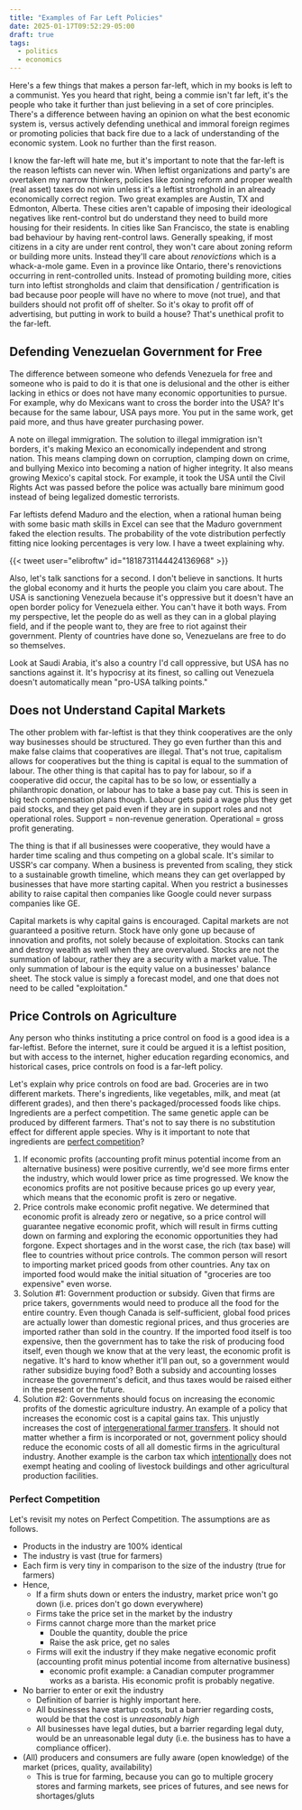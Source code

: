 ```yaml
---
title: "Examples of Far Left Policies"
date: 2025-01-17T09:52:29-05:00
draft: true
tags:
  - politics
  - economics
---
```


Here's a few things that makes a person far-left, which in my books is left to a communist. Yes you heard that right, being a commie isn't far left, it's the people who take it further than just believing in a set of core principles. There's a difference between having an opinion on what the best economic system is, versus actively defending unethical and immoral foreign regimes or promoting policies that back fire due to a lack of understanding of the economic system. Look no further than the first reason.

I know the far-left will hate me, but it's important to note that the far-left is the reason leftists can never win. When leftist organizations and party's are overtaken my narrow thinkers, policies like zoning reform and proper wealth (real asset) taxes do not win unless it's a leftist stronghold in an already economically correct region. Two great examples are Austin, TX and Edmonton, Alberta. These cities aren't capable of imposing their ideological negatives like rent-control but do understand they need to build more housing for their residents. In cities like San Francisco, the state is enabling bad behaviour by having rent-control laws. Generally speaking, if most citizens in a city are under rent control, they won't care about zoning reform or building more units. Instead they'll care about _renovictions_ which is a whack-a-mole game. Even in a province like Ontario, there's renovictions occurring in rent-controlled units. Instead of promoting building more, cities turn into leftist strongholds and claim that densification / gentrification is bad because poor people will have no where to move (not true), and that builders should not profit off of shelter. So it's okay to profit off of advertising, but putting in work to build a house? That's unethical profit to the far-left.

## Defending Venezuelan Government for Free

The difference between someone who defends Venezuela for free and someone who is paid to do it is that one is delusional and the other is either lacking in ethics or does not have many economic opportunities to pursue. For example, why do Mexicans want to cross the border into the USA? It's because for the same labour, USA pays more. You put in the same work, get paid more, and thus have greater purchasing power.

A note on illegal immigration. The solution to illegal immigration isn't borders, it's making Mexico an economically independent and strong nation. This means clamping down on corruption, clamping down on crime, and bullying Mexico into becoming a nation of higher integrity. It also means growing Mexico's capital stock. For example, it took the USA until the Civil Rights Act was passed before the police was actually bare minimum good instead of being legalized domestic terrorists.

Far leftists defend Maduro and the election, when a rational human being with some basic math skills in Excel can see that the Maduro government faked the election results. The probability of the vote distribution perfectly fitting nice looking percentages is very low. I have a tweet explaining why.

{{< tweet user="elibroftw" id="1818731144424136968" >}}

Also, let's talk sanctions for a second. I don't believe in sanctions. It hurts the global economy and it hurts the people you claim you care about. The USA is sanctioning Venezuela because it's oppressive but it doesn't have an open border policy for Venezuela either. You can't have it both ways. From my perspective, let the people do as well as they can in a global playing field, and if the people want to, they are free to riot against their government. Plenty of countries have done so, Venezuelans are free to do so themselves.

Look at Saudi Arabia, it's also a country I'd call oppressive, but USA has no sanctions against it. It's hypocrisy at its finest, so calling out Venezuela doesn't automatically mean "pro-USA talking points."

## Does not Understand Capital Markets

The other problem with far-leftist is that they think cooperatives are the only way businesses should be structured. They go even further than this and make false claims that cooperatives are illegal. That's not true, capitalism allows for cooperatives but the thing is capital is equal to the summation of labour. The other thing is that capital has to pay for labour, so if a cooperative did occur, the capital has to be so low, or essentially a philanthropic donation, or labour has to take a base pay cut. This is seen in big tech compensation plans though. Labour gets paid a wage plus they get paid stocks, and they get paid even if they are in support roles and not operational roles. Support = non-revenue generation. Operational = gross profit generating.

The thing is that if all businesses were cooperative, they would have a harder time scaling and thus competing on a global scale. It's similar to USSR's car company. When a business is prevented from scaling, they stick to a sustainable growth timeline, which means they can get overlapped by businesses that have more starting capital. When you restrict a businesses ability to raise capital then companies like Google could never surpass companies like GE.

Capital markets is why capital gains is encouraged. Capital markets are not guaranteed a positive return. Stock have only gone up because of innovation and profits, not solely because of exploitation. Stocks can tank and destroy wealth as well when they are overvalued. Stocks are not the summation of labour, rather they are a security with a market value. The only summation of labour is the equity value on a businesses' balance sheet. The stock value is simply a forecast model, and one that does not need to be called "exploitation."

## Price Controls on Agriculture

Any person who thinks instituting a price control on food is a good idea is a far-leftist. Before the internet, sure it could be argued it is a leftist position, but with access to the internet, higher education regarding economics, and historical cases, price controls on food is a far-left policy.

Let's explain why price controls on food are bad. Groceries are in two different markets. There's ingredients, like vegetables, milk, and meat (at different grades), and then there's packaged/processed foods like chips. Ingredients are a perfect competition. The same genetic apple can be produced by different farmers. That's not to say there is no substitution effect for different apple species. Why is it important to note that ingredients are [perfect competition](#perfect-competition)?

1. If economic profits (accounting profit minus potential income from an alternative business) were positive currently, we'd see more firms enter the industry, which would lower price as time progressed. We know the economics profits are not positive because prices go up every year, which means that the economic profit is zero or negative.
2. Price controls make economic profit negative. We determined that economic profit is already zero or negative, so a price control will guarantee negative economic profit, which will result in firms cutting down on farming and exploring the economic opportunities they had forgone. Expect shortages and in the worst case, the rich (tax base) will flee to countries without price controls. The common person will resort to importing market priced goods from other countries. Any tax on imported food would make the initial situation of "groceries are too expensive" even worse.
3. Solution #1: Government production or subsidy. Given that firms are price takers, governments would need to produce all the food for the entire country. Even though Canada is self-sufficient, global food prices are actually lower than domestic regional prices, and thus groceries are imported rather than sold in the country. If the imported food itself is too expensive, then the government has to take the risk of producing food itself, even though we know that at the very least, the economic profit is negative. It's hard to know whether it'll pan out, so a government would rather subsidize buying food? Both a subsidy and accounting losses increase the government's deficit, and thus taxes would be raised either in the present or the future.
4. Solution #2: Governments should focus on increasing the economic profits of the domestic agriculture industry. An example of a policy that increases the economic cost is a capital gains tax. This unjustly increases the cost of [intergenerational farmer transfers](https://ofa.on.ca/what-farmers-need-to-know-current-status-of-proposed-federal-tax-proposals/). It should not matter whether a firm is incorporated or not, government policy should reduce the economic costs of all all domestic firms in the agricultural industry. Another example is the carbon tax which [intentionally](https://ofa.on.ca/newsroom/ontario-farmers-profoundly-disappointed-at-senate-vote-on-carbon-tax-relief-bill/) does not exempt heating and cooling of livestock buildings and other agricultural production facilities.

### Perfect Competition

Let's revisit my notes on Perfect Competition. The assumptions are as follows.

- Products in the industry are 100% identical
- The industry is vast (true for farmers)
- Each firm is very tiny in comparison to the size of the industry (true for farmers)
- Hence,
  - If a firm shuts down or enters the industry, market price won't go down (i.e. prices don't go down everywhere)
  - Firms take the price set in the market by the industry
  - Firms cannot charge more than the market price
    - Double the quantity, double the price
    - Raise the ask price, get no sales
  - Firms will exit the industry if they make negative economic profit (accounting profit minus potential income from alternative business)
    - economic profit example: a Canadian computer programmer works as a barista. His economic profit is probably negative.
- No barrier to enter or exit the industry
  - Definition of barrier is highly important here.
  - All businesses have startup costs, but a barrier regarding costs, would be that the cost is _unreasonably high_
  - All businesses have legal duties, but a barrier regarding legal duty, would be an unreasonable legal duty (i.e. the business has to have a compliance officer).
- (All) producers and consumers are fully aware (open knowledge) of the market (prices, quality, availability)
  - This is true for farming, because you can go to multiple grocery stores and farming markets, see prices of futures, and see news for shortages/gluts
